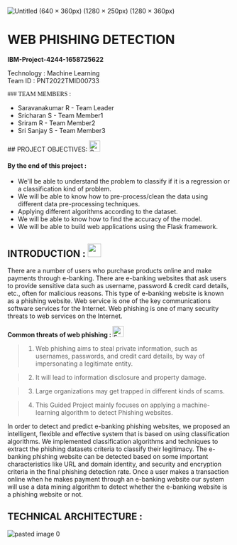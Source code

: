 ![Untitled (640 × 360px) (1280 × 250px) (1280 × 360px)](https://user-images.githubusercontent.com/90196121/194907593-e4b80a67-2eff-4519-ad09-bfdff5b826a9.png)
# WEB PHISHING DETECTION <picture>
  <b> IBM-Project-4244-1658725622 </b>

Technology : Machine Learning       
Team ID    : PNT2022TMID00733  
  
<p style="font-family:Times New Roman">
  ### TEAM MEMBERS :
   
  - Saravanakumar R  - Team Leader
  - Sricharan S      - Team Member1
  - Sriram R         - Team Member2
  - Sri Sanjay S     - Team Member3
  </p>  
 ## PROJECT OBJECTIVES: <img src="https://raw.githubusercontent.com/Tarikul-Islam-Anik/Animated-Fluent-Emojis/master/Emojis/Smilies/Bomb.png" alt="Bomb" width="25" height="25" />

 #### By the end of this project :
 - We'll  be able to understand the problem to classify if it is a regression or a classification kind of problem.
 - We will be able to know how to pre-process/clean the data using different data pre-processing techniques.
 - Applying different algorithms according to the dataset.
 - We will be able to know how to find the accuracy of the model.
 - We will be able to build web applications using the Flask framework.


 ## INTRODUCTION : <picture> <img src="https://fonts.gstatic.com/s/e/notoemoji/latest/1f38a/512.gif" width="30" height="30"></picture>
 There are a number of users who purchase products online and make payments through e-banking. There are e-banking websites that ask users to provide sensitive data such as username, password & credit card details, etc., often for malicious reasons. This type of e-banking website is known as a phishing website. Web service is one of the key communications software services for the Internet. Web phishing is one of many security threats to web services on the Internet. 

  <b> Common threats of web phishing : </b> <img src="https://raw.githubusercontent.com/Tarikul-Islam-Anik/Animated-Fluent-Emojis/master/Emojis/Smilies/Exploding%20Head.png" alt="Exploding Head" width="25" height="25" /> 

>1.  Web phishing aims to steal private information, such as usernames, passwords, and credit card details, by way of impersonating a legitimate entity.

>2.  It will lead to information disclosure and property damage.

>3.  Large organizations may get trapped in different kinds of scams.

>4.  This Guided Project mainly focuses on applying a machine-learning algorithm to detect Phishing websites.

  In order to detect and predict e-banking phishing websites, we proposed an intelligent, flexible and effective system that is based on using classification algorithms.  We implemented classification algorithms and techniques to extract the phishing datasets criteria to classify their legitimacy. The e-banking phishing website can be detected based on some important characteristics like URL and domain identity, and security and encryption criteria in the final phishing detection rate. Once a user makes a transaction online when he makes payment through an e-banking website our system will use a data mining algorithm to detect whether the e-banking website is a phishing website or not.
 
 ## TECHNICAL ARCHITECTURE :
  ![pasted image 0](https://user-images.githubusercontent.com/62200224/191585875-9db35871-72b5-476e-ac9b-3795cf3778de.png)
